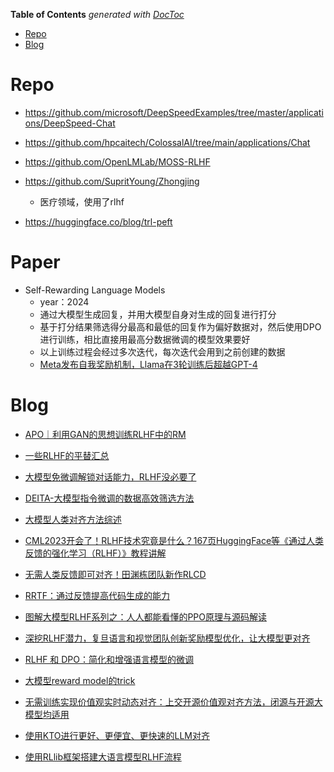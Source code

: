 <!-- START doctoc generated TOC please keep comment here to allow auto update -->
<!-- DON'T EDIT THIS SECTION, INSTEAD RE-RUN doctoc TO UPDATE -->
**Table of Contents**  *generated with [DocToc](https://github.com/thlorenz/doctoc)*

- [Repo](#repo)
- [Blog](#blog)

<!-- END doctoc generated TOC please keep comment here to allow auto update -->


# Repo

- https://github.com/microsoft/DeepSpeedExamples/tree/master/applications/DeepSpeed-Chat

- https://github.com/hpcaitech/ColossalAI/tree/main/applications/Chat

- https://github.com/OpenLMLab/MOSS-RLHF

- https://github.com/SupritYoung/Zhongjing
  - 医疗领域，使用了rlhf

- https://huggingface.co/blog/trl-peft


# Paper

- Self-Rewarding Language Models
  - year：2024
  - 通过大模型生成回复，并用大模型自身对生成的回复进行打分
  - 基于打分结果筛选得分最高和最低的回复作为偏好数据对，然后使用DPO进行训练，相比直接用最高分数据微调的模型效果要好
  - 以上训练过程会经过多次迭代，每次迭代会用到之前创建的数据
  - [Meta发布自我奖励机制，Llama在3轮训练后超越GPT-4](https://zhuanlan.zhihu.com/p/680274984)


# Blog

- [APO｜利用GAN的思想训练RLHF中的RM](https://zhuanlan.zhihu.com/p/674776494)

- [一些RLHF的平替汇总](https://zhuanlan.zhihu.com/p/667152180)

- [大模型免微调解锁对话能力，RLHF没必要了](https://zhuanlan.zhihu.com/p/670682075)

- [DEITA-大模型指令微调的数据高效筛选方法](https://zhuanlan.zhihu.com/p/675928711)

- [大模型人类对齐方法综述](https://mp.weixin.qq.com/s/Hzi5MtjsS6dk1br7DzJOGQ)

- [CML2023开会了！RLHF技术究竟是什么？167页HuggingFace等《通过人类反馈的强化学习（RLHF）》教程讲解](https://mp.weixin.qq.com/s/BX3m0c0NSuG6hesb_3gguw)

- [无需人类反馈即可对齐！田渊栋团队新作RLCD](https://mp.weixin.qq.com/s/sQolnpmBdCufVVR8q6GG8w)

- [RRTF：通过反馈提高代码生成的能力](https://mp.weixin.qq.com/s/3lgztkBGlfCdHwygDggBbw)

- [图解大模型RLHF系列之：人人都能看懂的PPO原理与源码解读](https://mp.weixin.qq.com/s/J8c7rEmkQH4lBj1pWntv9w)

- [深挖RLHF潜力，复旦语言和视觉团队创新奖励模型优化，让大模型更对齐](https://mp.weixin.qq.com/s/BSaGLikARlvM8yitYtlA3w)

- [RLHF 和 DPO：简化和增强语言模型的微调](https://mp.weixin.qq.com/s/-5nzriCsoZIL3FKZxzbONw)

- [大模型reward model的trick](https://mp.weixin.qq.com/s/G69w-Y2Jb_SgtvLcjCs_3g)

- [无需训练实现价值观实时动态对齐：上交开源价值观对齐方法，闭源与开源大模型均适用](https://mp.weixin.qq.com/s/_CB0LBQVI_2NBiX63pyYSA)

- [使用KTO进行更好、更便宜、更快速的LLM对齐](https://mp.weixin.qq.com/s/vFrcW43jhraZT8ZaDBxl7A)

- [使用RLlib框架搭建大语言模型RLHF流程](https://zhuanlan.zhihu.com/p/648215474)


